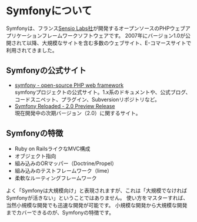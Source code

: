 Symfonyについて
===============

Symfonyは、フランス[Sensio Labs社](http://www.sensiolabs.com/)が開発するオープンソースのPHPウェブアプリケーションフレームワークソフトウェアです。
2007年にバージョン1.0が公開されて以降、大規模なサイトを含む多数のウェブサイト、E-コマースサイトで利用されてきました。


Symfonyの公式サイト
-------------------

- [symfony - open-source PHP web framework](http://www.symfony-project.org/)<br />
  symfonyプロジェクトの公式サイト。1.x系のドキュメントや、公式ブログ、コードスニペット、プラグイン、Subversionリポジトリなど。
- [Symfony Reloaded - 2.0 Preview Release](http://symfony-reloaded.org/)<br />
  現在開発中の次期バージョン（2.0）に関するサイト。


Symfonyの特徴
-------------

- Ruby on RailsライクなMVC構成
- オブジェクト指向
- 組み込みのORマッパー（Doctrine/Propel）
- 組み込みのテストフレームワーク（lime）
- 柔軟なルーティングフレームワーク

よく「Symfonyは大規模向け」と表現されますが、これは「大規模でなければSymfonyが活きない」ということではありません。
使い方をマスターすれば、当然小規模な開発でも迅速な開発が可能です。
小規模な開発から大規模な開発までカバーできるのが、Symfonyの特徴です。


